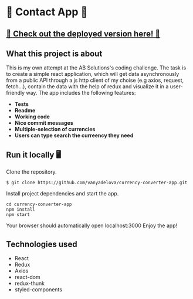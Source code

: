 # 📖  Contact App 📖 
## [ 📘 Check out the deployed version here! 📘](https://currency-converterapp.netlify.com/)

## What this project is about
This is my own attempt at the AB Solutions's coding challenge. The task is to create a simple react application, which will get data asynchronously from a public API through a js http client of my choise (e.g axios, request, fetch...), contain the data with the help of redux and visualize it in a user-friendly way. The app includes the following features:

- **Tests**
- **Readme**
- **Working code**
- **Nice commit messages**
- **Multiple-selection of currencies**
- **Users can type search the curreency they need**



## Run it locally 🖥

Clone the repository.
```
$ git clone https://github.com/vanyadelova/currency-converter-app.git
```
Install project dependencies and start the app.

```
cd currency-converter-app
npm install
npm start
```

Your browser should automatically open localhost:3000 Enjoy the app!


## Technologies used

- React
- Redux
- Axios
- react-dom
- redux-thunk
- styled-components






